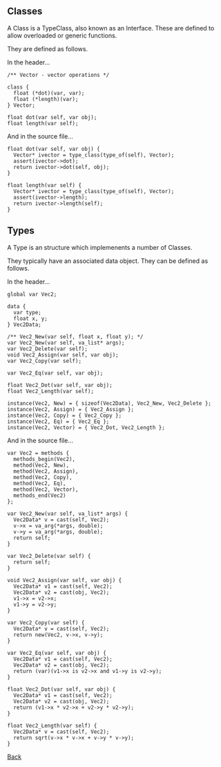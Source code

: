 
Classes
-------

A Class is a TypeClass, also known as an Interface. These are defined to allow overloaded or generic functions.

They are defined as follows.

In the header...

    /** Vector - vector operations */

    class {
      float (*dot)(var, var);
      float (*length)(var);
    } Vector;

    float dot(var self, var obj);
    float length(var self);

And in the source file...

    float dot(var self, var obj) {
      Vector* ivector = type_class(type_of(self), Vector);
      assert(ivector->dot);
      return ivector->dot(self, obj);
    }

    float length(var self) {
      Vector* ivector = type_class(type_of(self), Vector);
      assert(ivector->length);
      return ivector->length(self);
    }


Types
-----

A Type is an structure which implemenents a number of Classes.

They typically have an associated data object. They can be defined as follows.

In the header...

    global var Vec2;

    data {
      var type;
      float x, y;
    } Vec2Data;

    /** Vec2_New(var self, float x, float y); */
    var Vec2_New(var self, va_list* args);
    var Vec2_Delete(var self);
    void Vec2_Assign(var self, var obj);
    var Vec2_Copy(var self);

    var Vec2_Eq(var self, var obj);

    float Vec2_Dot(var self, var obj);
    float Vec2_Length(var self);

    instance(Vec2, New) = { sizeof(Vec2Data), Vec2_New, Vec2_Delete };
    instance(Vec2, Assign) = { Vec2_Assign };
    instance(Vec2, Copy) = { Vec2_Copy };
    instance(Vec2, Eq) = { Vec2_Eq };
    instance(Vec2, Vector) = { Vec2_Dot, Vec2_Length };

And in the source file...

    var Vec2 = methods {
      methods_begin(Vec2),
      method(Vec2, New),
      method(Vec2, Assign),
      method(Vec2, Copy),
      method(Vec2, Eq),
      method(Vec2, Vector),
      methods_end(Vec2)
    };

    var Vec2_New(var self, va_list* args) {
      Vec2Data* v = cast(self, Vec2);
      v->x = va_arg(*args, double);
      v->y = va_arg(*args, double);
      return self;
    }

    var Vec2_Delete(var self) {
      return self;
    }

    void Vec2_Assign(var self, var obj) {
      Vec2Data* v1 = cast(self, Vec2);
      Vec2Data* v2 = cast(obj, Vec2);
      v1->x = v2->x;
      v1->y = v2->y;
    }

    var Vec2_Copy(var self) {
      Vec2Data* v = cast(self, Vec2);
      return new(Vec2, v->x, v->y);
    }

    var Vec2_Eq(var self, var obj) {
      Vec2Data* v1 = cast(self, Vec2);
      Vec2Data* v2 = cast(obj, Vec2);
      return (var)(v1->x is v2->x and v1->y is v2->y);
    }

    float Vec2_Dot(var self, var obj) {
      Vec2Data* v1 = cast(self, Vec2);
      Vec2Data* v2 = cast(obj, Vec2);
      return (v1->x * v2->x + v2->y * v2->y);
    }

    float Vec2_Length(var self) {
      Vec2Data* v = cast(self, Vec2);
      return sqrt(v->x * v->x + v->y * v->y);
    }

    
[Back](/documentation)
